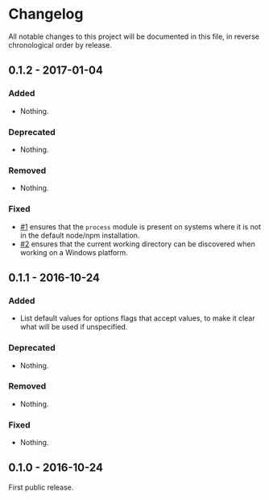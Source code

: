 # Changelog

All notable changes to this project will be documented in this file, in reverse chronological order by release.

## 0.1.2 - 2017-01-04

### Added

- Nothing.

### Deprecated

- Nothing.

### Removed

- Nothing.

### Fixed

- [#1](https://github.com/phly/php-qa-watch/pull/1) ensures that the `process`
  module is present on systems where it is not in the default node/npm
  installation.
- [#2](https://github.com/phly/php-qa-watch/pull/2) ensures that the current
  working directory can be discovered when working on a Windows platform.

## 0.1.1 - 2016-10-24

### Added

- List default values for options flags that accept values, to make it clear
  what will be used if unspecified.

### Deprecated

- Nothing.

### Removed

- Nothing.

### Fixed

- Nothing.

## 0.1.0 - 2016-10-24

First public release.
